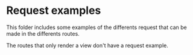 # Request examples

This folder includes some examples of the differents request that can be
made in the differents routes.

The routes that only render a view don't have a request example.
